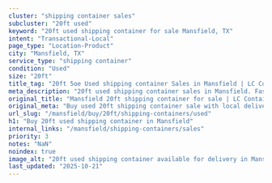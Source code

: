 ```yaml
---
cluster: "shipping container sales"
subcluster: "20ft used"
keyword: "20ft used shipping container for sale Mansfield, TX"
intent: "Transactional-Local"
page_type: "Location-Product"
city: "Mansfield, TX"
service_type: "shipping container"
condition: "Used"
size: "20ft"
title_tag: "20ft 5oe Used shipping container Sales in Mansfield | LC Container"
meta_description: "20ft used shipping container sales in Mansfield. Fast delivery, competitive pricing. Serving shipping containers area. Quote ID: 5DS. Call (214) 524-4168 for your free quote today."
original_title: "Mansfield 20ft shipping container for sale | LC Container"
original_meta: "Buy used 20ft shipping container sale with local delivery in Mansfield, TX. LC Container — local Since 2003. Request a fast quote today."
url_slug: "/mansfield/buy/20ft/shipping-containers/used"
h1: "Buy 20ft used shipping container in Mansfield"
internal_links: "/mansfield/shipping-containers/sales"
priority: 3
notes: "NaN"
noindex: true
image_alt: "20ft used shipping container available for delivery in Mansfield"
last_updated: "2025-10-21"
---
```


<!-- TODO: Add unique city/inventory copy, images, and internal links here. -->
